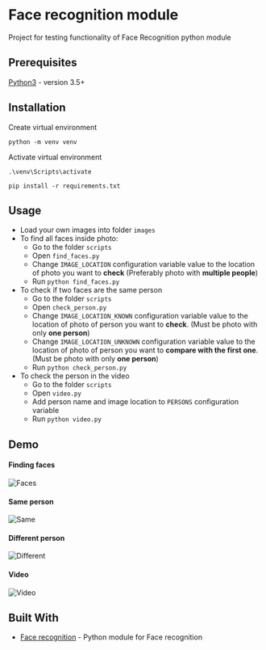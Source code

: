 # Face recognition module

Project for testing functionality of Face Recognition python module

## Prerequisites

[Python3](https://www.python.org/downloads/) - version 3.5+

## Installation

Create virtual environment

```
python -m venv venv
```

Activate virtual environment

```
.\venv\Scripts\activate
```

```
pip install -r requirements.txt
```

## Usage

* Load your own images into folder `images`
* To find all faces inside photo:
    * Go to the folder `scripts`
    * Open `find_faces.py`
    * Change `IMAGE_LOCATION` configuration variable value to the location of photo 
    you want to **check** (Preferably photo with **multiple people**)
    * Run `python find_faces.py`
* To check if two faces are the same person
    * Go to the folder `scripts`
    * Open `check_person.py`
    * Change `IMAGE_LOCATION_KNOWN` configuration variable value to the location of photo of person 
    you want to **check**. (Must be photo with only **one person**)
    * Change `IMAGE_LOCATION_UNKNOWN` configuration variable value to the location of photo of person 
    you want to **compare with the first one**. (Must be photo with only **one person**)
    * Run `python check_person.py` 
* To check the person in the video
    * Go to the folder `scripts`
    * Open `video.py`
    * Add person name and image location to `PERSONS` configuration variable
    * Run `python video.py` 
    
## Demo

#### Finding faces
![Faces](https://i.imgur.com/v42j560.png)

#### Same person
![Same](https://i.imgur.com/ZkwMWBn.png)

#### Different person
![Different](https://i.imgur.com/BHNYMXt.png)

#### Video
![Video](https://imgur.com/fcJdC0V.gif)

## Built With

* [Face recognition](https://github.com/ageitgey/face_recognition) - Python module for Face recognition
